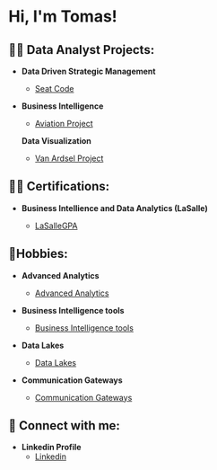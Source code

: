 <h1>Hi, I'm Tomas!</h1>

<h2>👨‍💻 Data Analyst Projects:</h2>

- <b>Data Driven Strategic Management</b>
  - [Seat Code](https://github.com/TomasMontoya1234455667889/Seat-Code-Project/blob/main/README.md)
  
 - <b>Business Intelligence </b>
   - [Aviation Project](https://github.com/TomasMontoya1234455667889/Business-Intelligence-Project/blob/main/README.md)

   <b> Data Visualization </b>
   - [Van Ardsel Project](https://github.com/TomasMontoya1234455667889/Van-Ardsel-Project/blob/main/README.md)
 
  <h2>👨‍💻 Certifications:</h2>

- <b>Business Intellience and Data Analytics (LaSalle)</b>

  - [LaSalleGPA](https://i.imgur.com/hRzZci3.png)

<h2> 🤳Hobbies:</h2>

- <b>Advanced Analytics</b>
  - [Advanced Analytics](https://github.com/TomasMontoya1234455667889/Advanced-Analytics/blob/main/README.md)
 
- <b>Business Intelligence tools</b>
  - [Business Intelligence tools](https://github.com/TomasMontoya1234455667889/BI-tools-for-data-management-in-industries/blob/main/README.md)

- <b>Data Lakes</b>
  - [Data Lakes](https://github.com/TomasMontoya1234455667889/Datalakes/blob/main/README.md)
 
- <b>Communication Gateways</b>
  - [Communication Gateways](https://github.com/TomasMontoya1234455667889/Communication-Gateway/blob/main/README.md)

<h2> 🤳 Connect with me:</h2>

- <b>Linkedin Profile</b>
  - [Linkedin](https://www.linkedin.com/in/tomas-montoya-359339236?utm_source=share&utm_campaign=share_via&utm_content=profile&utm_medium=android_app)

